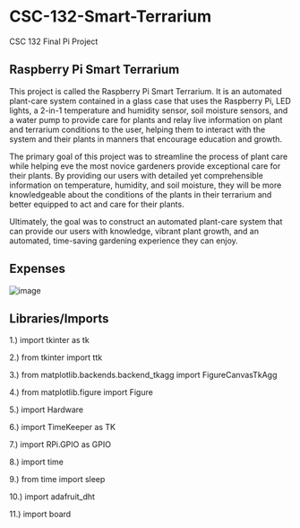 # CSC-132-Smart-Terrarium
CSC 132 Final Pi Project

## Raspberry Pi Smart Terrarium

This project is called the Raspberry Pi Smart Terrarium. It is an automated plant-care system contained in a glass case that uses the Raspberry Pi,
LED lights, a 2-in-1 temperature and humidity sensor, soil moisture sensors, and a water pump to provide care for plants and relay live information
on plant and terrarium conditions to the user, helping them to interact with the system and their plants in manners that encourage education and growth.

The primary goal of this project was to streamline the process of plant care while helping eve the most novice gardeners provide exceptional care 
for their plants. By providing our users with detailed yet comprehensible information on temperature, humidity, and soil moisture,
they will be more knowledgeable about the conditions of the plants in their terrarium and better equipped to act and care for their plants.

Ultimately, the goal was to construct an automated plant-care system that can provide our users with knowledge, vibrant plant growth, and an automated,
time-saving gardening experience they can enjoy.



## Expenses

![image](https://user-images.githubusercontent.com/127445538/235772550-fc646f4d-e025-4fc0-8fbc-2dd188352d63.png)



## Libraries/Imports
1.) import tkinter as tk

2.) from tkinter import ttk

3.) from matplotlib.backends.backend_tkagg import FigureCanvasTkAgg

4.) from matplotlib.figure import Figure

5.) import Hardware

6.) import TimeKeeper as TK

7.) import RPi.GPIO as GPIO

8.) import time

9.) from time import sleep

10.) import adafruit_dht

11.) import board

